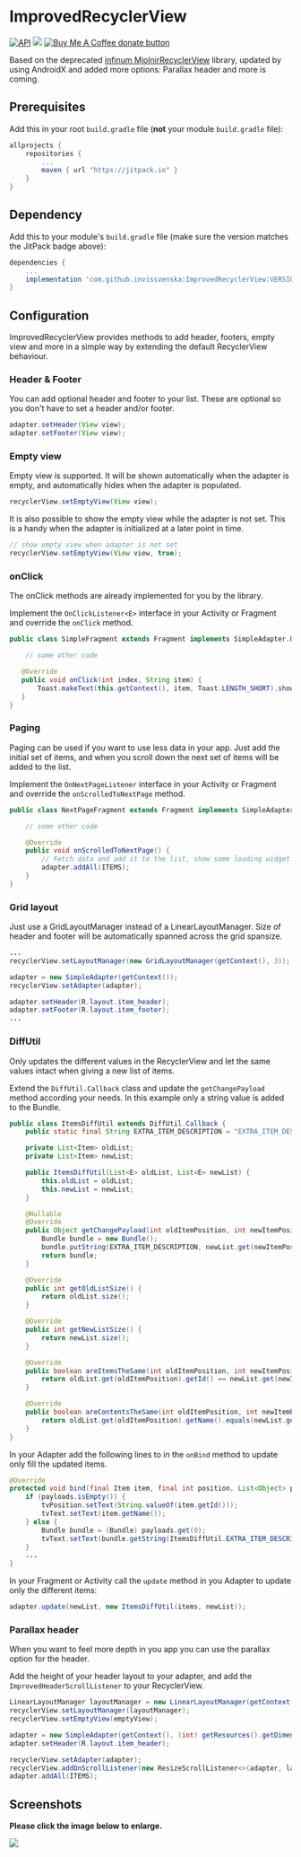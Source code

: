 # ImprovedRecyclerView
[![API](https://img.shields.io/badge/API-19%2B-brightgreen.svg?style=flat)](https://android-arsenal.com/api?level=19) [![](https://jitpack.io/v/invissvenska/ImprovedRecyclerView.svg)](https://jitpack.io/#invissvenska/ImprovedRecyclerView) <span class="badge-buymeacoffee"><a href="https://www.paypal.com/paypalme/svenvandentweel/3" title="Donate to this project using Buy Me A Coffee"><img src="https://img.shields.io/badge/buy%20me%20a%20coffee-donate-yellow.svg" alt="Buy Me A Coffee donate button" /></a></span>  

Based on the deprecated [infinum MjolnirRecyclerView](https://github.com/infinum/MjolnirRecyclerView) library, updated by using AndroidX and added more options: Parallax header and more is coming.

## Prerequisites

Add this in your root `build.gradle` file (**not** your module `build.gradle` file):

```gradle
allprojects {
    repositories {
        ...
        maven { url "https://jitpack.io" }
    }
}
```

## Dependency

Add this to your module's `build.gradle` file (make sure the version matches the JitPack badge above):

```gradle
dependencies {
    ...
    implementation 'com.github.invissvenska:ImprovedRecyclerView:VERSION'
}
```

## Configuration
ImprovedRecyclerView provides methods to add header, footers, empty view and more in a simple way by extending the default RecyclerView behaviour.

### Header & Footer
You can add optional header and footer to your list. These are optional so you don't have to set a header and/or footer.  
```java
adapter.setHeader(View view);
adapter.setFooter(View view);
```
  
### Empty view
Empty view is supported. It will be shown automatically when the adapter is empty, and automatically hides when the adapter is populated.  
```java
recyclerView.setEmptyView(View view);
```  
  
It is also possible to show the empty view while the adapter is not set. This is a handy when the adapter is initialized at a later point in time.  
```java
// show empty view when adapter is not set
recyclerView.setEmptyView(View view, true);
```

### onClick
The onClick methods are already implemented for you by the library.  
  
Implement the `OnClickListener<E>` interface in your Activity or Fragment and override the `onClick` method.  
```java
public class SimpleFragment extends Fragment implements SimpleAdapter.OnClickListener<String> {

    // some other code

   @Override
   public void onClick(int index, String item) {
       Toast.makeText(this.getContext(), item, Toast.LENGTH_SHORT).show();
   }
}
```

### Paging
Paging can be used if you want to use less data in your app. Just add the initial set of items, and when you scroll down the next set of items will be added to the list.  
  
Implement the `OnNextPageListener` interface in your Activity or Fragment and override the `onScrolledToNextPage` method.
```java
public class NextPageFragment extends Fragment implements SimpleAdapter.OnNextPageListener {

    // some other code

    @Override
    public void onScrolledToNextPage() {
        // Fetch data and add it to the list, show some loading widget in UI to indicate loading
        adapter.addAll(ITEMS);
    }
}
```

### Grid layout
Just use a GridLayoutManager instead of a LinearLayoutManager. Size of header and footer will be automatically spanned across the grid spansize. 
```java
...
recyclerView.setLayoutManager(new GridLayoutManager(getContext(), 3));

adapter = new SimpleAdapter(getContext());
recyclerView.setAdapter(adapter);

adapter.setHeader(R.layout.item_header);
adapter.setFooter(R.layout.item_footer);
...
```

### DiffUtil
Only updates the different values in the RecyclerView and let the same values intact when giving a new list of items.  

Extend the `DiffUtil.Callback` class and update the `getChangePayload` method according your needs. In this example only a string value is added to the Bundle.
```java
public class ItemsDiffUtil extends DiffUtil.Callback {
    public static final String EXTRA_ITEM_DESCRIPTION = "EXTRA_ITEM_DESCRIPTION";

    private List<Item> oldList;
    private List<Item> newList;

    public ItemsDiffUtil(List<E> oldList, List<E> newList) {
        this.oldList = oldList;
        this.newList = newList;
    }

    @Nullable
    @Override
    public Object getChangePayload(int oldItemPosition, int newItemPosition) {
        Bundle bundle = new Bundle();
        bundle.putString(EXTRA_ITEM_DESCRIPTION, newList.get(newItemPosition).getName());
        return bundle;
    }

    @Override
    public int getOldListSize() {
        return oldList.size();
    }

    @Override
    public int getNewListSize() {
        return newList.size();
    }

    @Override
    public boolean areItemsTheSame(int oldItemPosition, int newItemPosition) {
        return oldList.get(oldItemPosition).getId() == newList.get(newItemPosition).getId();
    }

    @Override
    public boolean areContentsTheSame(int oldItemPosition, int newItemPosition) {
        return oldList.get(oldItemPosition).getName().equals(newList.get(newItemPosition).getName());
    }
}
``` 
  
In your Adapter add the following lines to in the `onBind` method to update only fill the updated items.
```java
@Override
protected void bind(final Item item, final int position, List<Object> payloads) {
    if (payloads.isEmpty()) {
        tvPosition.setText(String.valueOf(item.getId()));
        tvText.setText(item.getName());
    } else {
        Bundle bundle = (Bundle) payloads.get(0);
        tvText.setText(bundle.getString(ItemsDiffUtil.EXTRA_ITEM_DESCRIPTION));
    }
    ...
}
```

In your Fragment or Activity call the `update` method in you Adapter to update only the different items:
```java
adapter.update(newList, new ItemsDiffUtil(items, newList));
```

### Parallax header
When you want to feel more depth in you app you can use the parallax option for the header.  

Add the height of your header layout to your adapter, and add the `ImprovedHeaderScrollListener` to your RecyclerView.
```java
LinearLayoutManager layoutManager = new LinearLayoutManager(getContext());
recyclerView.setLayoutManager(layoutManager);
recyclerView.setEmptyView(emptyView);

adapter = new SimpleAdapter(getContext(), (int) getResources().getDimension(R.dimen.parallax_height));
adapter.setHeader(R.layout.item_header);

recyclerView.setAdapter(adapter);
recyclerView.addOnScrollListener(new ResizeScrollListener<>(adapter, layoutManager));
adapter.addAll(ITEMS);
```

## Screenshots

**Please click the image below to enlarge.**

<img src="https://raw.githubusercontent.com/invissvenska/ImprovedRecyclerView/master/media/collage.png">
